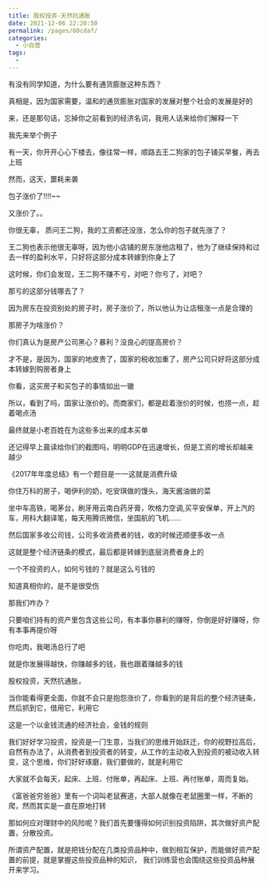```yaml
---
title: 股权投资-天然抗通胀
date: 2021-12-06 22:20:50
permalink: /pages/60cdaf/
categories:
  - 小白营
tags:
  -
---
```


有没有同学知道，为什么要有通货膨胀这种东⻄？

真相是，因为国家需要，温和的通货膨胀对国家的发展对整个社会的发展是好的

来，还是那句话，忘掉你之前看到的经济名词，我⽤⼈话来给你们解释⼀下

我先来举个例⼦

有⼀天，你开开⼼⼼下楼去，像往常⼀样，顺路去王⼆狗家的包⼦铺买早餐，再去上班

然⽽，这天，噩耗来袭

包⼦涨价了!!!!~~

⼜涨价了。。

你很⽆辜， 质问王⼆狗，我的⼯资都还没涨，怎么你的包⼦就先涨了？

王⼆狗也表示他很⽆辜呀，因为他⼩店铺的房东涨他店租了，他为了继续保持和过去⼀样的盈利⽔平，只好将这部分成本转嫁到你身上了

这时候，你们会发现，王⼆狗不赚不亏，对吧？你亏了，对吧？

那亏的这部分钱哪去了？

因为房东在投资别处的房⼦时，房⼦涨价了，所以他认为让店租涨⼀点是合理的

那房⼦为啥涨价？

你们真认为是房产公司⿊⼼？暴利？没良⼼的提⾼房价？

才不是，是因为，国家的地⽪贵了，国家的税收加重了，房产公司只好将这部分成本转嫁到购房者身上

你看，这买房⼦和买包⼦的事情如出⼀辙

所以，看到了吗，国家让涨价的。⽽商家们，都是趁着涨价的时候，也捞⼀点，趁着喝点汤

最终就是⼩⽼百姓在为这些多出来的成本买单

还记得早上晨读给你们的截图吗，明明GDP在迅速增⻓，但是⼯资的增⻓却越来越少

《2017年年度总结》有⼀个题⽬是⼀⼀这就是消费升级

你住万科的房⼦，喝伊利的奶，吃安琪做的馒头，海天酱油做的菜

坐中⻋⾼铁，喝茅台，刷⽛⽤云南⽩药⽛膏，吹格⼒空调,买平安保单，开上汽的⻋，⽤科⼤翻译笔，每天⽤腾讯微信，坐国航的⻜机……

然后国家多收公司钱，公司多收消费者的钱，收的时候还顺便多收⼀点

这就是整个经济链条的模式，最后都是转嫁到底层消费者身上的

⼀个不投资的⼈，如何亏钱的？就是这么亏钱的

知道真相你的，是不是很受伤

那我们咋办？

只要咱们持有的资产⾥包含这些公司，有本事你暴利的赚呀，你倒是好好赚呀，你有本事再提价呀

你吃⾁，我喝汤总⾏了吧

就是你发展得越快，你赚越多的钱，我也跟着赚越多的钱

股权投资，天然抗通胀，

当你能看得更全⾯，你就不会只是抱怨涨价了，你看到的是背后的整个经济链条，然后抓到它，借⽤它，利⽤它

这是⼀个以⾦钱流通的经济社会，⾦钱的规则

我们好好学习投资，投资是⼀⻔⽣意，当我们的思维开始跃迁，你的视野拉⾼后，⾃然有办法了，从消费者到投资者的转变，从⼯作的主动收⼊到投资的被动收⼊转变，这个思维，你们好好琢磨，我们要做的，就是利⽤它

⼤家就不会每天，起床、上班、付账单，再起床、上班、再付账单，周⽽复始。

《富爸爸穷爸爸》⾥有⼀个词叫⽼⿏赛道，⼤部⼈就像在⽼⿏圈⾥⼀样，不断的爬，然⽽其实是⼀直在原地打转

那如何应对理财中的⻛险呢？我们⾸先要懂得如何识别投资陷阱，其次做好资产配置，分散投资。

所谓资产配置，就是把钱分配在⼏类投资品种中，做到相互保护，⽽能做好资产配置的前提，就是掌握这些投资品种的知识， 我们训练营也会围绕这些投资品种展开来学习。
